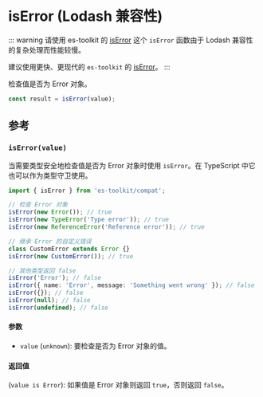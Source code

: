 # isError (Lodash 兼容性)

::: warning 请使用 es-toolkit 的 [isError](../../predicate/isError.md)
这个 `isError` 函数由于 Lodash 兼容性的复杂处理而性能较慢。

建议使用更快、更现代的 `es-toolkit` 的 [isError](../../predicate/isError.md)。
:::

检查值是否为 Error 对象。

```typescript
const result = isError(value);
```

## 参考

### `isError(value)`

当需要类型安全地检查值是否为 Error 对象时使用 `isError`。在 TypeScript 中它也可以作为类型守卫使用。

```typescript
import { isError } from 'es-toolkit/compat';

// 检查 Error 对象
isError(new Error()); // true
isError(new TypeError('Type error')); // true
isError(new ReferenceError('Reference error')); // true

// 继承 Error 的自定义错误
class CustomError extends Error {}
isError(new CustomError()); // true

// 其他类型返回 false
isError('Error'); // false
isError({ name: 'Error', message: 'Something went wrong' }); // false
isError({}); // false
isError(null); // false
isError(undefined); // false
```

#### 参数

- `value` (`unknown`): 要检查是否为 Error 对象的值。

#### 返回值

(`value is Error`): 如果值是 Error 对象则返回 `true`，否则返回 `false`。